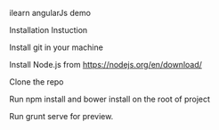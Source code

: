 ilearn angularJs demo

Installation Instuction

Install git in your machine

Install Node.js from https://nodejs.org/en/download/

Clone the repo

Run npm install and bower install on the root of project

Run grunt serve for preview.
